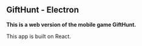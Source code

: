 GiftHunt - Electron
-------------------

**This is a web version of the mobile game GiftHunt.**

This app is built on React.

